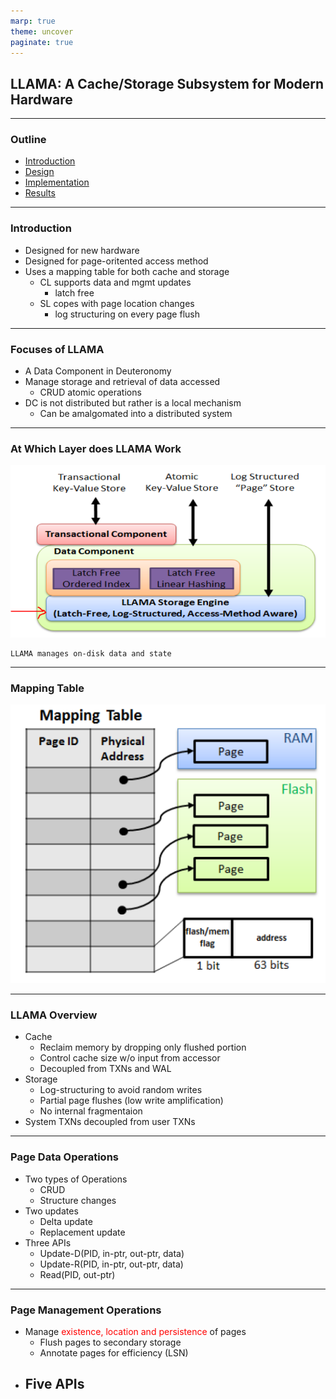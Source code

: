 ```yaml
---
marp: true
theme: uncover
paginate: true
---
```


<style>
.row {
  display: flex;
  flex-direction: row;
  flex-wrap: wrap;
  width: 100%;
}

.column {
  display: flex;
  flex-direction: column;
  flex-basis: 100%;
  flex: 1;
}
</style>

## LLAMA: A Cache/Storage Subsystem for Modern Hardware

---

### Outline

- [Introduction](#2)
- [Design](#3)
- [Implementation](#6)
- [Results](#11)

---

### Introduction

- Designed for new hardware
- Designed for page-oritented access method
- Uses a mapping table for both cache and storage 
    - CL supports data and mgmt updates
        - latch free
    - SL copes with page location changes
        - log structuring on every page flush

---

### Focuses of LLAMA

- A Data Component in Deuteronomy
- Manage storage and retrieval of data accessed
    - CRUD atomic operations
- DC is not distributed but rather is a local mechanism 
    - Can be amalgomated into a distributed system


---

### At Which Layer does LLAMA Work
 ![height:400px](layer.png)

```
LLAMA manages on-disk data and state
```

---

### Mapping Table
 ![height:400px](mt.png)


---
### LLAMA Overview

- Cache
    - Reclaim memory by dropping only flushed portion
    - Control cache size w/o input from accessor
    - Decoupled from TXNs and WAL
- Storage
    - Log-structuring to avoid random writes
    - Partial page flushes (low write amplification)
    - No internal fragmentaion
- System TXNs decoupled from user TXNs

---
### Page Data Operations

- Two types of Operations
    - CRUD
    - Structure changes
- Two updates
    - Delta update
    - Replacement update
- Three APIs
    - Update-D(PID, in-ptr, out-ptr, data)
    - Update-R(PID, in-ptr, out-ptr, data)
    - Read(PID, out-ptr)

--- 
### Page Management Operations

- Manage <span style="color:red;">existence, location and persistence</span> of pages
    - Flush pages to secondary storage
    - Annotate pages for efficiency (LSN)
- Five APIs
    - 